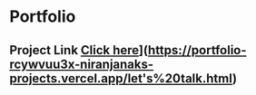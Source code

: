 # Portfolio

## Project Link [Click here]([https://jovial-biscuit-09f4b3.netlify.app/)](https://portfolio-rcywvuu3x-niranjanaks-projects.vercel.app/let's%20talk.html)
